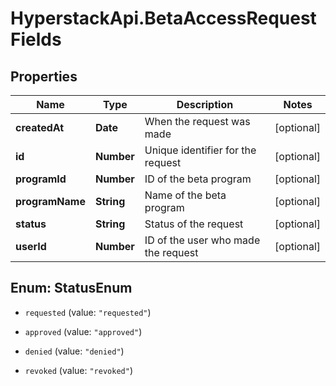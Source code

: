 # HyperstackApi.BetaAccessRequestFields

## Properties

Name | Type | Description | Notes
------------ | ------------- | ------------- | -------------
**createdAt** | **Date** | When the request was made | [optional] 
**id** | **Number** | Unique identifier for the request | [optional] 
**programId** | **Number** | ID of the beta program | [optional] 
**programName** | **String** | Name of the beta program | [optional] 
**status** | **String** | Status of the request | [optional] 
**userId** | **Number** | ID of the user who made the request | [optional] 



## Enum: StatusEnum


* `requested` (value: `"requested"`)

* `approved` (value: `"approved"`)

* `denied` (value: `"denied"`)

* `revoked` (value: `"revoked"`)




